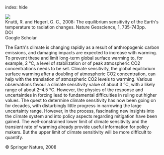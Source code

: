index: hide

<div class="Citation">
    <div class="Citation-thumb CitationThumb-linked"  data-href="https://doi.org/10.1038/ngeo337">
      <img src="https://static.claimspace.cloud/climate-study-static/refs/thumbs/10/Knutti_and_Hegerl_2008-thumb.png" />
    </div>

  <div class="Citation-body">
    <div class="Citation-text">Knutti, R. and Hegerl, G. C., 2008: The equilibrium sensitivity of the Earth's temperature to radiation changes. <span class="Article-journal">Nature Geoscience, </span><span class="Article-volume">1, </span>735-743pp.</div>
    <div class="Citation-links">
      <div class="CitationLink" data-href="https://doi.org/10.1038/ngeo337">
        <div class="CitationLink-icon CitationLink-Doi"></div>
        <div class="CitationLink-text">DOI</div>
      </div>
      <div class="CitationLink" data-href="https://scholar.google.com/scholar?q=10.1038/ngeo337">
        <div class="CitationLink-icon CitationLink-Scholar"></div>
        <div class="CitationLink-text">Google Scholar</div>
      </div>
    </div>
  </div>
</div>

The Earth's climate is changing rapidly as a result of anthropogenic carbon emissions, and damaging impacts are expected to increase with warming. To prevent these and limit long-term global surface warming to, for example, 2 °C, a level of stabilization or of peak atmospheric CO2 concentrations needs to be set. Climate sensitivity, the global equilibrium surface warming after a doubling of atmospheric CO2 concentration, can help with the translation of atmospheric CO2 levels to warming. Various observations favour a climate sensitivity value of about 3 °C, with a likely range of about 2–4.5 °C. However, the physics of the response and uncertainties in forcing lead to fundamental difficulties in ruling out higher values. The quest to determine climate sensitivity has now been going on for decades, with disturbingly little progress in narrowing the large uncertainty range. However, in the process, fascinating new insights into the climate system and into policy aspects regarding mitigation have been gained. The well-constrained lower limit of climate sensitivity and the transient rate of warming already provide useful information for policy makers. But the upper limit of climate sensitivity will be more difficult to quantify.

<div class="Citation-copy">
&copy; Springer Nature, 2008
</div>